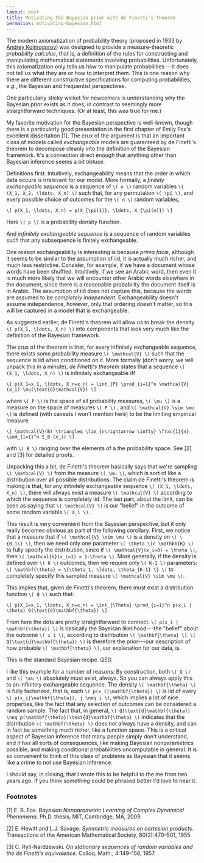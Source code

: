 ```yaml
---
layout: post
title: Motivating the Bayesian prior with de Finetti's theorem
permalink: motivating-bayesian.html
---
```


The modern axiomatization of probability theory (proposed in 1933 by [Andrey Kolmogorov](http://en.wikipedia.org/wiki/Andrey_Kolmogorov)) was designed to provide a measure-theoretic *probability calculus*, that is, a definition of the rules for constructing and manipulating mathematical statements involving probabilities. Unfortunately, this axiomatization only tells us how to manipulate probabilities---it does not tell us what they are or how to interpret them. This is one reason why there are different constructive specifications for computing probabilities, *e.g.*, the Bayesian and frequentist perspectives.

One particularly sticky wicket for newcomers is understanding why the Bayesian prior exists as it does, in contrast to seemingly more straightforward techniques. (Or at least, this was true for me.)

My favorite motivation for the Bayesian perspective is well-known, though there is a particularly good presentation in the first chapter of Emily Fox's excellent dissertation [1]. The crux of the argument is that an important class of models called *exchangeable* models are guaranteed by de Finetti's theorem to decompose cleanly into the definition of the Bayesian framework. It's a connection direct enough that anything other than Bayesian inference seems a bit obtuse.

Definitions first. Intuitively, exchangeability means that the order in which data occurs is irrelevant for our model. More formally, a *finitely exchangeable sequence* is a sequence of `\( n \)` random variables `\( (X_1, X_2, \ldots, X_n) \)` such that, for any permutation `\( \pi \)`, and every possible choice of outcomes for the `\( n \)` random variables,

`\[ p(X_1, \ldots, X_n) = p(X_{\pi(1)}, \ldots, X_{\pi(n)}) \]`

Here `\( p \)` is a probability density function.

And *infinitely exchangeable sequence* is a sequence of random variables such that any subsequence is finitely exchangeable.

One reason exchangeability is interesting is because *prima facie*, although it seems to be similar to the assumption of iid, it is actually much richer, and much less restrictive. Consider, for example, if we have a document whose words have been shuffled. Intuitively, if we see an Arabic word, then even it is much more likely that we will encounter other Arabic words elsewhere in the document, since there is a reasonable probability the document itself is in Arabic. The assumption of iid does not capture this, because the words are assumed to be *completely independent*. Exchangeability doesn't assume independence, however, only that ordering doesn't matter, so this will be captured in a model that is exchangeable.

As suggested earlier, de Finetti's theorem will allow us to break the density `\( p(X_1, \ldots, X_n) \)` into components that look very much like the definition of the Bayesian framework.

The crux of the theorem is that, for every infinitely exchangeable sequence, there exists some probability measure `\( \mathcal{V} \)` such that the sequence is iid when conditioned on it. More formally (don't worry, we will unpack this in a minute), *de Finetti's theorem* states that a sequence `\( (X_1, \ldots, X_n) \)` is infinitely exchangeable iff

`\[ p(X_1=x_1, \ldots, X_n=x_n) = \int_{P} \prod_{i=1}^n \mathcal{V}(x_i) \mu(\text{d}\mathcal{V}) \]`

where `\( P \)` is the space of all probability measures, `\( \mu \)` is a measure on the space of measures `\( P \)` , and `\( \mathcal{V} \sim \mu \)` is defined (with caveats I won't mention here) to be the limiting empirical measure

`\[ \mathcal{V}(B) \triangleq \lim_{n\rightarrow \infty} \frac{1}{n} \sum_{i=1}^n I_B (x_i) \]`

with `\( B \)` ranging over the elements of a the probability space. See [2] and [3] for detailed proofs.

Unpacking this a bit, de Finetti's theorem basically says that we're sampling `\( \mathcal{V} \)` from the measure `\( \mu \)`, which is sort of like a distribution over all possible distributions. The claim de Finetti's theorem is making is that, for any infinitely exchangeable sequence `\( (X_1, \ldots, X_n) \)`, there will always exist a measure `\( \mathcal{V} \)` according to which the sequence is completely iid. The last part, about the limit, can be seen as saying that `\( \mathcal{V} \)` is our "belief" in the outcome of some random variable `\( X_i \)`.

This result is very convenient from the Bayesian perspective, but it only really becomes obvious as part of the following corollary. First, we notice that a measure that if `\( \mathcal{V} \sim \mu \)` is a density on `\( \{0,1\} \)`, then we need only one parameter `\( \theta \in \mathbb{R} \)` to fully specify the distribution, since if `\( \mathcal{V}(x_i=0) = \theta \)`, then `\( \mathcal{V}(x_i=1) = 1-\theta \)`. More generally, if the density is defined over `\( K \)` outcomes, then we require only `\( K-1 \)` parameters: `\( \mathbf{\theta} = \{\theta_1, \ldots, \theta_{K-1} \} \)` to completely specify this sampled measure `\( \mathcal{V} \sim \mu \)`.

This implies that, given de Finetti's theorem, there must exist a distribution function `\( Q \)` such that:

`\[ p(X_1=x_1, \ldots, X_n=x_n) = \int_{\Theta} \prod_{i=1}^n p(x_i | \theta) Q(\text{d}\mathbf{\theta}) \]`

From here the dots are pretty straightforward to connect. `\( p(x_i | \mathbf{\theta}) \)` is basically the Bayeisan likelihood---the "belief" about the outcome `\( x_i \)`, according to distribution `\( \mathbf{\theta} \)`. `\( Q(\text{d}\mathbf{\theta}) \)` is therefore the prior---our description of how probable `\( \mathbf{\theta} \)`, our explanation for our data, is.

This is the standard Bayesian recipe. QED.

I like this example for a number of reasons:
By construction, both `\( Q \)` and `\( \mu \)` absolutely must exist, always. So you can always apply this to an infinitely exchangeable sequence.
The density `\( \mathbf{\theta} \)` is fully factorized, that is, each `\( p(x_i|\mathbf{\theta}) \)` is iid of every `\( p(x_i|\mathbf{\theta}), j \neq i \)`, which implies a lot of nice properties, like the fact that any selection of outcomes can be considered a random sample.
The fact that, in general, `\( Q(\text{d}\mathbf{\theta}) \neq p(\mathbf{\theta})\text{d}\mathbf{\theta} \)` indicates that the distribution `\( \mathbf{\theta} \)` does not always have a density, and can in fact be something much richer, like a function space. This is a critical aspect of Bayesian inference that many people simply don't understand, and it has all sorts of consequences, like making Bayesian nonparametrics possible, and making conditional probabilities uncomputable in general.
It is so convenient to think of this class of problems as Bayesian that it seems like a crime to not use Bayesian inference.

I should say, in closing, that I wrote this to be helpful to the me from two years ago. If you think something could be phrased better I'd love to hear it.


### Footnotes

[1] E. B. Fox. *Bayesian Nonparametric Learning of Complex Dynamical Phenomena*. Ph.D. thesis, MIT, Cambridge, MA, 2009.

[2] E. Hewitt and L.J. Savage. *Symmetric measures on cartesian products*. Transactions of the American Mathematical Society, 80(2):470–501, 1955.

[3] C. Ryll-Nardzewski. *On stationary sequences of random variables and the de Finetti's equivalence*. Colloq. Math., 4:149–156, 1957.